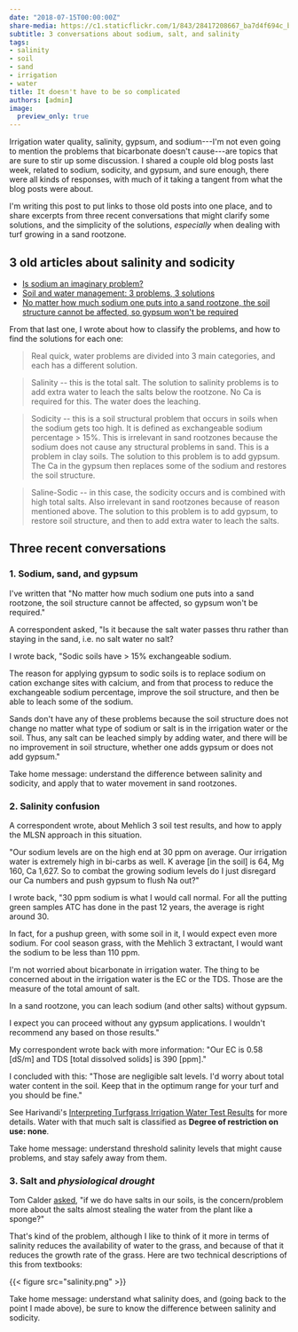 ```yaml
---
date: "2018-07-15T00:00:00Z"
share-media: https://c1.staticflickr.com/1/843/28417208667_ba7d4f694c_b_d.jpg
subtitle: 3 conversations about sodium, salt, and salinity
tags:
- salinity
- soil
- sand
- irrigation
- water
title: It doesn't have to be so complicated
authors: [admin]
image:
  preview_only: true
---
```


Irrigation water quality, salinity, gypsum, and sodium---I'm not even going to mention the problems that bicarbonate doesn't cause---are topics that are sure to stir up some discussion. I shared a couple old blog posts last week, related to sodium, sodicity, and gypsum, and sure enough, there were all kinds of responses, with much of it taking a tangent from what the blog posts were about. 

I'm writing this post to put links to those old posts into one place, and to share excerpts from three recent conversations that might clarify some solutions, and the simplicity of the solutions, *especially* when dealing with turf growing in a sand rootzone.

## 3 old articles about salinity and sodicity

* [Is sodium an imaginary problem?](http://www.blog.asianturfgrass.com/2015/02/is-sodium-an-imaginary-problem.html)
* [Soil and water management: 3 problems, 3 solutions](http://www.seminar.asianturfgrass.com/water_and_soil_handout.html)
* [No matter how much sodium one puts into a sand rootzone, the soil structure cannot be affected, so gypsum won't be required](http://www.blog.asianturfgrass.com/2017/06/no-matter-how-much-sodium-one-puts-into-a-sand-rootzone-the-soil-structure-cannot-be-affected-so-gyp.html)

From that last one, I wrote about how to classify the problems, and how to find the solutions for each one:

> Real quick, water problems are divided into 3 main categories, and each has a different solution.

> Salinity -- this is the total salt. The solution to salinity problems is to add extra water to leach the salts below the rootzone. No Ca is required for this. The water does the leaching.

> Sodicity -- this is a soil structural problem that occurs in soils when the sodium gets too high. It is defined as exchangeable sodium percentage > 15%. This is irrelevant in sand rootzones because the sodium does not cause any structural problems in sand. This is a problem in clay soils. The solution to this problem is to add gypsum. The Ca in the gypsum then replaces some of the sodium and restores the soil structure.

> Saline-Sodic -- in this case, the sodicity occurs and is combined with high total salts. Also irrelevant in sand rootzones because of reason mentioned above. The solution to this problem is to add gypsum, to restore soil structure, and then to add extra water to leach the salts.

## Three recent conversations

### 1. Sodium, sand, and gypsum

I've written that "No matter how much sodium one puts into a sand rootzone, the soil structure cannot be affected, so gypsum won't be required." 

A correspondent asked, "Is it because the salt water passes thru rather than staying in the sand, i.e. no salt water no salt?

I wrote back, "Sodic soils have > 15% exchangeable sodium.

The reason for applying gypsum to sodic soils is to replace sodium on cation exchange sites with calcium, and from that process to reduce the exchangeable sodium percentage, improve the soil structure, and then be able to leach some of the sodium.

Sands don't have any of these problems because the soil structure does not change no matter what type of sodium or salt is in the irrigation water or the soil. Thus, any salt can be leached simply by adding water, and there will be no improvement in soil structure, whether one adds gypsum or does not add gypsum."

Take home message: understand the difference between salinity and sodicity, and apply that to water movement in sand rootzones.

### 2. Salinity confusion

A correspondent wrote, about Mehlich 3 soil test results, and how to apply the MLSN approach in this situation.

"Our sodium levels are on the high end at 30 ppm on average. Our irrigation water is extremely high in bi-carbs as well. K average [in the soil] is 64, Mg 160, Ca 1,627. So to combat the growing sodium levels do I just disregard our Ca numbers and push gypsum to flush Na out?"

I wrote back, "30 ppm sodium is what I would call normal. For all the putting green samples ATC has done in the past 12 years, the average is right around 30. 

In fact, for a pushup green, with some soil in it, I would expect even more sodium. For cool season grass, with the Mehlich 3 extractant, I would want the sodium to be less than 110 ppm.

I'm not worried about bicarbonate in irrigation water. The thing to be concerned about in the irrigation water is the EC or the TDS. Those are the measure of the total amount of salt.

In a sand rootzone, you can leach sodium (and other salts) without gypsum.

I expect you can proceed without any gypsum applications. I wouldn't recommend any based on those results."

My correspondent wrote back with more information: "Our EC is 0.58 [dS/m] and TDS [total dissolved solids] is 390 [ppm]."

I concluded with this: "Those are negligible salt levels. I'd worry about total water content in the soil. Keep that in the optimum range for your turf and you should be fine."

See Harivandi's [Interpreting Turfgrass Irrigation Water Test Results](http://anrcatalog.ucanr.edu/pdf/8009.pdf) for more details. Water with that much salt is classified as **Degree of restriction on use: none**.

Take home message: understand threshold salinity levels that might cause problems, and stay safely away from them.

### 3. Salt and *physiological drought*

Tom Calder [asked](https://twitter.com/tomosocanoso/status/1017892794751336448), "if we do have salts in our soils, is the concern/problem more about the salts almost stealing the water from the plant like a sponge?" 

That's kind of the problem, although I like to think of it more in terms of salinity reduces the availability of water to the grass, and because of that it reduces the growth rate of the grass. Here are two technical descriptions of this from textbooks:

{{< figure src="salinity.png" >}}

Take home message: understand what salinity does, and (going back to the point I made above), be sure to know the difference between salinity and sodicity.






